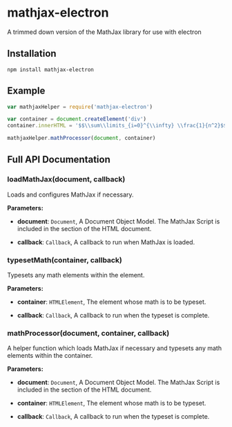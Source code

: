 # mathjax-electron

A trimmed down version of the MathJax library for use with electron

## Installation

```
npm install mathjax-electron
```

## Example
```javascript
var mathjaxHelper = require('mathjax-electron')

var container = document.createElement('div')
container.innerHTML = '$$\\sum\\limits_{i=0}^{\\infty} \\frac{1}{n^2}$$'

mathjaxHelper.mathProcessor(document, container)

```

## Full API Documentation

### loadMathJax(document, callback)

Loads and configures MathJax if necessary.

**Parameters:**

- **document**: `Document`, A Document Object Model.
The MathJax Script is included in the <head> section of the HTML document.

- **callback**: `Callback`, A callback to run when MathJax is loaded.



### typesetMath(container, callback)

Typesets any math elements within the element.

**Parameters:**

- **container**: `HTMLElement`, The element whose math is to be typeset.

- **callback**: `Callback`, A callback to run when the typeset
is complete.



### mathProcessor(document, container, callback)

A helper function which loads MathJax if necessary and typesets any math
elements within the container.

**Parameters:**

- **document**: `Document`, A Document Object Model.
The MathJax Script is included in the <head> section of the HTML document.

- **container**: `HTMLElement`, The element whose math is to be typeset.

- **callback**: `Callback`, A callback to run when the typeset
is complete.
